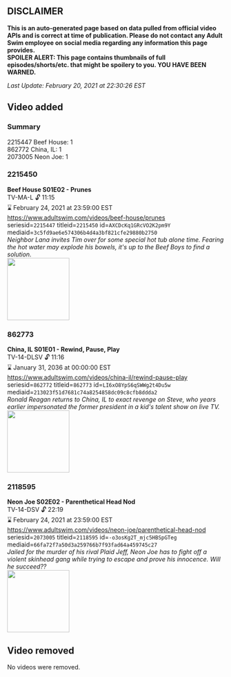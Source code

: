 ## DISCLAIMER
**This is an auto-generated page based on data pulled from official video APIs and is correct at time of publication. Please do not contact any Adult Swim employee on social media regarding any information this page provides.**  
**SPOILER ALERT: This page contains thumbnails of full episodes/shorts/etc. that might be spoilery to you. YOU HAVE BEEN WARNED.**  

_Last Update: February 20, 2021 at 22:30:26 EST_
## Video added
### Summary
2215447 Beef House: 1  
862772 China, IL: 1  
2073005 Neon Joe: 1  
### 2215450
**Beef House S01E02 - Prunes**  
TV-MA-L 🔓 11:15  
⌛ February 24, 2021 at 23:59:00 EST  
https://www.adultswim.com/videos/beef-house/prunes  
seriesid=`2215447` titleid=`2215450` id=`AXCDcKq1GRcVO2K2pm9Y` mediaid=`3c5fd9ae6e574306b4d4a3bf821cfe29880b2750`  
_Neighbor Lana invites Tim over for some special hot tub alone time. Fearing the hot water may explode his bowels, it's up to the Beef Boys to find a solution._  
<a href="https://media.cdn.adultswim.com/uploads/20200226/thumbnails/2_202261639201-BeefHouse_103_dup-20200106.jpg"><img src="https://media.cdn.adultswim.com/uploads/20200226/thumbnails/2_202261639201-BeefHouse_103_dup-20200106.jpg" height="144px" /></a>
### 862773
**China, IL S01E01 - Rewind, Pause, Play**  
TV-14-DLSV 🔓 11:16  
⌛ January 31, 2036 at 00:00:00 EST  
https://www.adultswim.com/videos/china-il/rewind-pause-play  
seriesid=`862772` titleid=`862773` id=`LI6xO8YpS6qSWWg2t4Du5w` mediaid=`213023f51d7681c74a8254858dc09c8cfb8ddda2`  
_Ronald Reagan returns to China, IL to exact revenge on Steve, who  years earlier impersonated the former president in a kid's talent show on live TV._  
<a href="https://media.cdn.adultswim.com/uploads/20200302/thumbnails/2_20321638185-chinail_101_BIM.jpg"><img src="https://media.cdn.adultswim.com/uploads/20200302/thumbnails/2_20321638185-chinail_101_BIM.jpg" height="144px" /></a>
### 2118595
**Neon Joe S02E02 - Parenthetical Head Nod**  
TV-14-DSV 🔓 22:19  
⌛ February 24, 2021 at 23:59:00 EST  
https://www.adultswim.com/videos/neon-joe/parenthetical-head-nod  
seriesid=`2073005` titleid=`2118595` id=`-o3osKg2T_mjc5HBSpGTeg` mediaid=`66fa72f7a50d3a259766b7f93fad64a459745c27`  
_Jailed for the murder of his rival Plaid Jeff, Neon Joe has to fight off a violent skinhead gang while trying to escape and prove his innocence. Will he succeed??_  
<a href="https://media.cdn.adultswim.com/uploads/20200312/thumbnails/2_203121146486-neonjoe_202_dup-20170425.jpg"><img src="https://media.cdn.adultswim.com/uploads/20200312/thumbnails/2_203121146486-neonjoe_202_dup-20170425.jpg" height="144px" /></a>
## Video removed
No videos were removed.  
